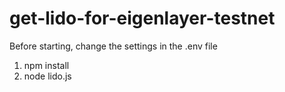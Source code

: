# get-lido-for-eigenlayer-testnet

Before starting, change the settings in the .env file

1. npm install
2. node lido.js
